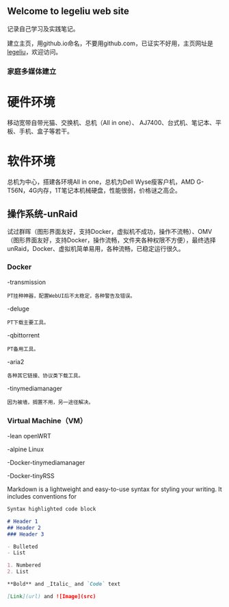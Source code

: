 ## Welcome to legeliu web site

记录自己学习及实践笔记。

建立主页，用github.io命名，不要用github.com，已证实不好用，主页网址是 [legeliu](https://legeliu.github.io/)，欢迎访问。


### 家庭多媒体建立

# 硬件环境

移动宽带自带光猫、交换机、总机（All in one）、 AJ7400、台式机、笔记本、平板、手机、盒子等若干。

# 软件环境

总机为中心，搭建各环境All in one，总机为Dell Wyse瘦客户机，AMD G-T56N，4G内存，1T笔记本机械硬盘，性能很弱，价格谜之高企。

## 操作系统-unRaid

试过群晖（图形界面友好，支持Docker，虚拟机不成功，操作不流畅）、OMV（图形界面友好，支持Docker，操作流畅，文件夹各种权限不方便），最终选择unRaid，Docker、虚拟机简单易用，各种流畅，已稳定运行很久。

### Docker

  -transmission

    PT挂种神器，配置WebUI后不太稳定，各种警告及错误。

  -deluge

    PT下载主要工具。

  -qbittorrent

    PT备用工具。

  -aria2

    各种其它链接、协议类下载工具。

  -tinymediamanager

    因为被墙，搁置不用，另一途径解决。

### Virtual Machine（VM）

  -lean openWRT

  -alpine Linux
  
  -Docker-tinymediamanager
  
  -Docker-tinyRSS
  

  
Markdown is a lightweight and easy-to-use syntax for styling your writing. It includes conventions for

```markdown
Syntax highlighted code block

# Header 1
## Header 2
### Header 3

- Bulleted
- List

1. Numbered
2. List

**Bold** and _Italic_ and `Code` text

[Link](url) and ![Image](src)
```
